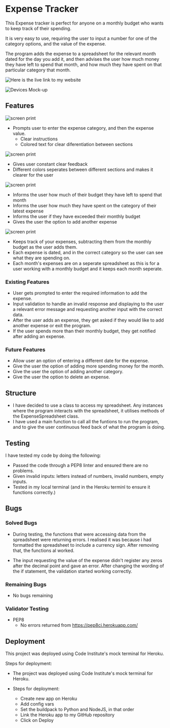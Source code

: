 # Expense Tracker

This Expense tracker is perfect for anyone on a monthly budget who wants to keep track of their spending.

It is very easy to use, requiring the user to input a number for one of the category options, and the value of the expense.

The program adds the expense to a spreadsheet for the relevant month dated for the day you add it, and then advises the user how much money they have left to spend that month, and how much they have spent on that particular category that month.

![Here is the live link to my website](https://expense-tracker-1-05b15e017258.herokuapp.com/)

![Devices Mock-up](.readme-assets/devices-mockup.PNG)

## Features

![screen print](.readme-assets/screenprint1.png)

- Prompts user to enter the expense category, and then the expense value.
    - Clear instructions
    - Colored text for clear diferentiation between sections

![screen print](.readme-assets/screenshot2.PNG)

- Gives user constant clear feedback
- Different colors seperates between different sections and makes it clearer for the user

![screen print](.readme-assets/screenshot3.PNG)

- Informs the user how much of their budget they have left to spend that month
- Informs the user how much they have spent on the category of their latest expense
- Informs the user if they have exceeded their monthly budget
- Gives the user the option to add another expense

![screen print](.readme-assets/spreadsheet-image.PNG)

- Keeps track of your expenses, subtracting them from the monthly budget as the user adds them.
- Each expense is dated, and in the correct category so the user can see what they are spending on.
- Each month's expenses are on a seperate spreadsheet as this is for a user working with a monthly budget and it keeps each month seperate.

### Existing Features

- User gets prompted to enter the required information to add the expense.
- Input validation to handle an invalid response and displaying to the user a relevant error message and requesting another input with the correct data.
- After the user adds an expense, they get asked if they would like to add another expense or exit the program.
- If the user spends more than their monthly budget, they get notified after adding an expense.

### Future Features

- Allow user an option of entering a different date for the expense.
- Give the user the option of adding more spending money for the month.
- Give the user the option of adding another category.
- Give the user the option to delete an expense.

## Structure

- I have decided to use a class to access my spreadsheet. Any instances where the program interacts with the spreadsheet, it utilises methods of the ExpenseSpreadsheet class.
- I have used a main function to call all the funtions to run the program, and to give the user continuous feed back of what the program is doing.

## Testing

I have tested my code by doing the following:
- Passed the code through a PEP8 linter and ensured there are no problems.
- Given invalid inputs: letters instead of numbers, invalid numbers, empty inputs.
- Tested in my local terminal (and in the Heroku terminl to ensure it functions correctly.)

## Bugs

### Solved Bugs

- During testing, the functions that were accessing data from the spreadsheet were returning errors. I realised it was because i had formatted the spreadsheet to  include a currency sign. After removing that, the functions al worked.

- The input requesting the value of the expense didn't register any zeros after the decimal point and gave an error. After changing the wording of the if statement, the validation started working correctly.

### Remaining  Bugs

- No bugs remaining

### Validator Testing

- PEP8
    - No errors returned from https://pep8ci.herokuapp.com/

## Deployment

This project was deployed using Code Institute's mock terminal for Heroku.

Steps for deployment:

 - The project was deployed using Code Institute's mock terminal for Heroku.

 - Steps for deployment:
    - Create new app on Heroku
    - Add config vars
    - Set the buildpack to Python and NodeJS, in that order
    - Link the Heroku app to my GitHub repository
    - Click on Deploy